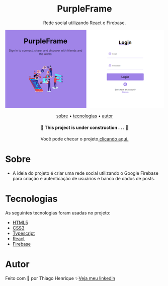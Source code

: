<h1 align="center"> PurpleFrame </h1>

<p align="center"> Rede social utilizando React e Firebase. </p>

![Capa do projeto](./src/assets/purpleframe.png)

<p align="center">
    <a href="#sobre">sobre</a> •
    <a href="#tecnologias">tecnologias</a> •
    <a href="#autor">autor</a> 
</p>

<h4 align="center">🚧  This project is under construction . . .  🚧 </h4>

<p align="center">Você pode checar o projeto<a href="https://purpleframe.vercel.app/login"> clicando aqui.</a></p>

# Sobre

- A ideia do projeto é criar uma rede social utilizando o Google Firebase para criação e autenticação de usuários e banco de dados de posts.
 
# Tecnologias

As seguintes tecnologias foram usadas no projeto:

- <a href="https://developer.mozilla.org/pt-BR/docs/Web/HTML">HTML5</a>
- <a href="https://developer.mozilla.org/pt-BR/docs/Web/CSS">CSS3</a>
- <a href="https://www.typescriptlang.org/docs/">Typescript</a>
- <a href="https://react.dev/learn">React</a>
- <a href="https://firebase.google.com/docs?gad_source=1&gclid=Cj0KCQiAoKeuBhCoARIsAB4WxtclpHKoTweMGataW2gyVIL_grhTKlzp1XKcKIekIfYZUTwFdEnu4AUaApaoEALw_wcB&gclsrc=aw.ds&hl=pt">Firebase</a>

# Autor

Feito com 💜 por Thiago Henrique ✨<a href="https://www.linkedin.com/in/thiago-fid%C3%AAncio-a24578224/">Veja meu linkedin</a>
 
